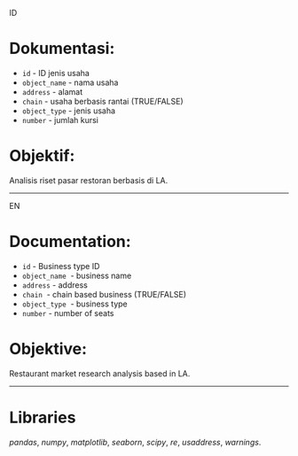ID
# Dokumentasi:
- `id` - ID jenis usaha
- `object_name` - nama usaha
- `address` - alamat
- `chain` - usaha berbasis rantai (TRUE/FALSE)
- `object_type` - jenis usaha
- `number` - jumlah kursi

# Objektif:
Analisis riset pasar restoran berbasis di LA.

-----------------------------------------------
EN
# Documentation:
- `id` - Business type ID
- `object_name`  - business name
- `address` - address
- `chain`  - chain based business (TRUE/FALSE)
- `object_type`  - business type
- `number` - number of seats

# Objektive:
Restaurant market research analysis based in LA.

-----------------------------------------------

# Libraries
*pandas*,
*numpy*,
*matplotlib*,
*seaborn*,
*scipy*,
*re*,
*usaddress*,
*warnings*.

